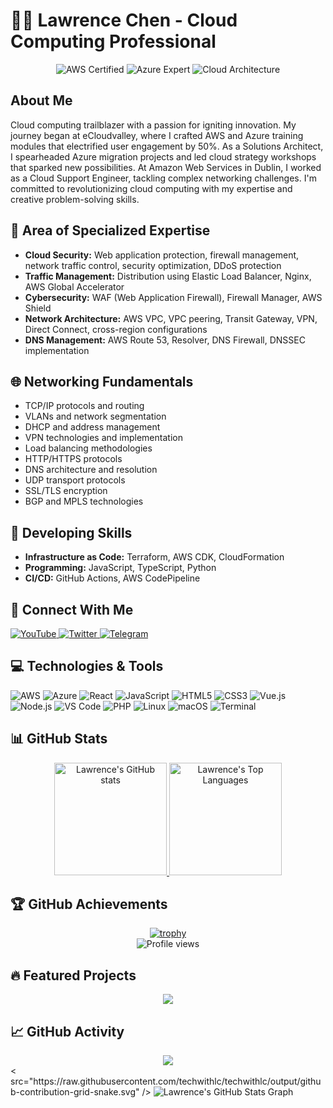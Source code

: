 # 👨‍💻 Lawrence Chen - Cloud Computing Professional

<div align="center">
  <img src="https://img.shields.io/badge/AWS-Certified-orange?style=for-the-badge&logo=amazon-aws" alt="AWS Certified">
  <img src="https://img.shields.io/badge/Azure-Expert-blue?style=for-the-badge&logo=microsoft-azure" alt="Azure Expert">
  <img src="https://img.shields.io/badge/Cloud-Architecture-lightblue?style=for-the-badge&logo=icloud" alt="Cloud Architecture">
</div>

## About Me

Cloud computing trailblazer with a passion for igniting innovation. My journey began at eCloudvalley, where I crafted AWS and Azure training modules that electrified user engagement by 50%. As a Solutions Architect, I spearheaded Azure migration projects and led cloud strategy workshops that sparked new possibilities. At Amazon Web Services in Dublin, I worked as a Cloud Support Engineer, tackling complex networking challenges. I'm committed to revolutionizing cloud computing with my expertise and creative problem-solving skills.

## 🔧 Area of Specialized Expertise 

- **Cloud Security:** Web application protection, firewall management, network traffic control, security optimization, DDoS protection
- **Traffic Management:** Distribution using Elastic Load Balancer, Nginx, AWS Global Accelerator
- **Cybersecurity:** WAF (Web Application Firewall), Firewall Manager, AWS Shield
- **Network Architecture:** AWS VPC, VPC peering, Transit Gateway, VPN, Direct Connect, cross-region configurations
- **DNS Management:** AWS Route 53, Resolver, DNS Firewall, DNSSEC implementation

## 🌐 Networking Fundamentals 
- TCP/IP protocols and routing
- VLANs and network segmentation
- DHCP and address management
- VPN technologies and implementation
- Load balancing methodologies
- HTTP/HTTPS protocols
- DNS architecture and resolution
- UDP transport protocols
- SSL/TLS encryption
- BGP and MPLS technologies

## 🚀 Developing Skills
- **Infrastructure as Code:** Terraform, AWS CDK, CloudFormation
- **Programming:** JavaScript, TypeScript, Python
- **CI/CD:** GitHub Actions, AWS CodePipeline

## 📱 Connect With Me

<div>
  <a href="https://www.youtube.com/c/AWSLC" target="_blank">
    <img src="https://img.shields.io/badge/-YouTube-red?style=flat-square&logo=youtube" alt="YouTube">
  </a>
  <a href="https://twitter.com/awslc0921" target="_blank">
    <img src="https://img.shields.io/badge/-Twitter-1DA1F2?style=flat-square&logo=twitter&logoColor=white" alt="Twitter">
  </a>
  <a href="https://t.me/awslc" target="_blank">
    <img src="https://img.shields.io/badge/-Telegram-2CA5E0?style=flat-square&logo=telegram&logoColor=white" alt="Telegram">
  </a>
</div>

## 💻 Technologies & Tools

<div>
  <img src="https://img.shields.io/badge/-AWS-232F3E?style=flat-square&logo=amazon-aws" alt="AWS">
  <img src="https://img.shields.io/badge/-Azure-0089D6?style=flat-square&logo=microsoft-azure" alt="Azure">
  <img src="https://img.shields.io/badge/-React-61DAFB?style=flat-square&logo=react&logoColor=black" alt="React">
  <img src="https://img.shields.io/badge/-JavaScript-F7DF1E?style=flat-square&logo=javascript&logoColor=black" alt="JavaScript">
  <img src="https://img.shields.io/badge/-HTML5-E34F26?style=flat-square&logo=html5&logoColor=white" alt="HTML5">
  <img src="https://img.shields.io/badge/-CSS3-1572B6?style=flat-square&logo=css3" alt="CSS3">
  <img src="https://img.shields.io/badge/-Vue.js-4FC08D?style=flat-square&logo=vue.js&logoColor=white" alt="Vue.js">
  <img src="https://img.shields.io/badge/-Node.js-339933?style=flat-square&logo=node.js&logoColor=white" alt="Node.js">
  <img src="https://img.shields.io/badge/-VS_Code-007ACC?style=flat-square&logo=visual-studio-code" alt="VS Code">
  <img src="https://img.shields.io/badge/-PHP-777BB4?style=flat-square&logo=php&logoColor=white" alt="PHP">
  <img src="https://img.shields.io/badge/-Linux-FCC624?style=flat-square&logo=linux&logoColor=black" alt="Linux">
  <img src="https://img.shields.io/badge/-macOS-000000?style=flat-square&logo=apple" alt="macOS">
  <img src="https://img.shields.io/badge/-Terminal-4D4D4D?style=flat-square&logo=windows-terminal&logoColor=white" alt="Terminal">
</div>

## 📊 GitHub Stats

<div align="center">
  <a href="https://github.com/techwithlc">
    <img height="180em" src="https://github-readme-stats.vercel.app/api?username=techwithlc&show_icons=true&theme=tokyonight&include_all_commits=true&count_private=true" alt="Lawrence's GitHub stats"/>
    <img height="180em" src="https://github-readme-stats.vercel.app/api/top-langs/?username=techwithlc&layout=compact&theme=tokyonight" alt="Lawrence's Top Languages"/>
  </a>
</div>

## 🏆 GitHub Achievements

<div align="center">
  <a href="https://github.com/techwithlc">
    <img src="https://github-profile-trophy.vercel.app/?username=techwithlc&theme=nord&column=7" alt="trophy"/>
  </a>
</div>

<div align="center">
  <img src="https://komarev.com/ghpvc/?username=techwithlc&color=blueviolet&style=flat-square" alt="Profile views"/>
</div>

<!-- Recent Projects Section -->
## 🔥 Featured Projects

<div align="center">
  <a href="https://github.com/techwithlc/LineGPT">
    <img align="center" src="https://github-readme-stats.vercel.app/api/pin/?username=techwithlc&repo=LineGPT&theme=tokyonight" />
  </a>
</div>

<!-- GitHub Activity Section -->
## 📈 GitHub Activity

<!-- Use modern GitHub activity visualization -->
<div align="center">
  <img src="https://github-readme-streak-stats.herokuapp.com/?user=techwithlc&theme=tokyonight"/>
</div>

<!-- Contribution snake animation -->
<picture>
  <source media="(prefers-color-scheme: dark)" srcset="https://raw.githubusercontent.com/techwithlc/techwithlc/output/github-contribution-grid-snake-dark.svg" />
  <source media="(prefers-color-scheme: light)" srcset="https://raw.githubusercontent.com/techwithlc/techwithlc/output/github-contribution-grid-snake.svg" />
  < src="https://raw.githubusercontent.com/techwithlc/techwithlc/output/github-contribution-grid-snake.svg" />
</picture>

<!-- For the contribution snake animation to work, you need to set up a GitHub Action workflow -->
<!-- Create .github/workflows/snake.yml with appropriate configuration -->

<!-- Alternative: GitHub contribution calendar -->
<img src="https://github-profile-summary-cards.vercel.app/api/cards/profile-details?username=techwithlc&theme=tokyonight" alt="Lawrence's GitHub Stats Graph"/>
